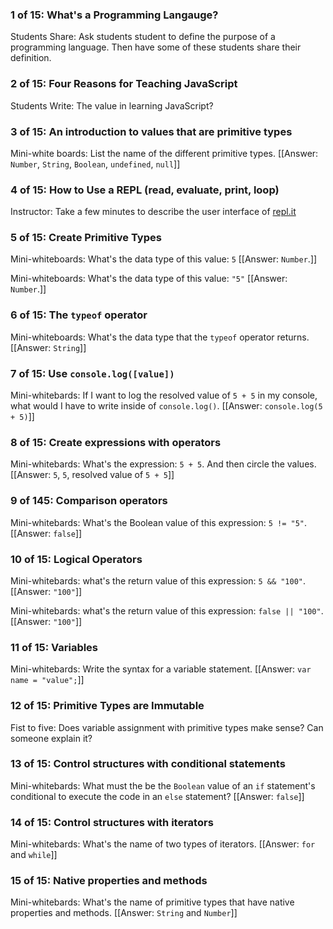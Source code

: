 ### 1 of 15: What's a Programming Langauge?
Students Share: Ask students student to define the purpose of a programming language. Then have some of these students share their definition.

### 2 of 15: Four Reasons for Teaching JavaScript
Students Write: The value in learning JavaScript?

### 3 of 15: An introduction to values that are primitive types
Mini-white boards: List the name of the different primitive types. [[Answer: `Number`, `String`, `Boolean`, `undefined`, `null`]]

### 4 of 15: How to Use a REPL (read, evaluate, print, loop)
Instructor: Take a few minutes to describe the user interface of [repl.it](https://repl.it/languages/javascript)

### 5 of 15: Create Primitive Types
Mini-whiteboards: What's the data type of this value: `5` [[Answer: `Number`.]]

Mini-whiteboards: What's the data type of this value: `"5"` [[Answer: `Number`.]]

###  6 of 15: The `typeof` operator
Mini-whiteboards: What's the data type that the `typeof` operator returns. [[Answer: `String`]]

### 7 of 15: Use `console.log([value])`
Mini-whitebards: If I want to log the resolved value of `5 + 5` in my console, what would I have to write inside of `console.log()`. [[Answer: `console.log(5 + 5)`]]

### 8 of 15: Create expressions with operators
Mini-whitebards: What's the expression: `5 + 5`. And then circle the values. [[Answer: `5`, `5`, resolved value of `5 + 5`]]

### 9 of 145: Comparison operators
Mini-whitebards: What's the Boolean value of this expression: `5 != "5"`. [[Answer: `false`]]

### 10 of 15: Logical Operators
Mini-whitebards: what's the return value of this expression: `5 && "100"`. [[Answer: `"100"`]]

Mini-whitebards: what's the return value of this expression: `false || "100"`. [[Answer: `"100"`]]

### 11 of 15: Variables
Mini-whitebards: Write the syntax for a variable statement. [[Answer: `var name = "value";`]]

### 12 of 15: Primitive Types are Immutable
Fist to five: Does variable assignment with primitive types make sense? Can someone explain it?

### 13 of 15: Control structures with conditional statements
Mini-whitebards: What must the be the `Boolean` value of an `if` statement's conditional to execute the code in an `else` statement? [[Answer: `false`]] 

### 14 of 15: Control structures with iterators
Mini-whitebards: What's the name of two types of iterators. [[Answer: `for` and `while`]]

### 15 of 15: Native properties and methods
Mini-whitebards: What's the name of primitive types that have native properties and methods. [[Answer: `String` and `Number`]]
